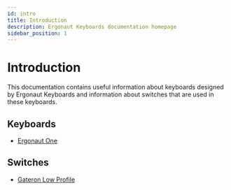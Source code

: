 ```yaml
---
id: intro
title: Introduction
description: Ergonaut Keyboards documentation homepage
sidebar_position: 1
---
```


# Introduction

This documentation contains useful information about keyboards designed by Ergonaut Keyboards and information about switches that are used in these keyboards.

## Keyboards

* [Ergonaut One](./keyboards/ergonaut-one/intro)

## Switches

* [Gateron Low Profile](./switches/gateron-low-profile)
